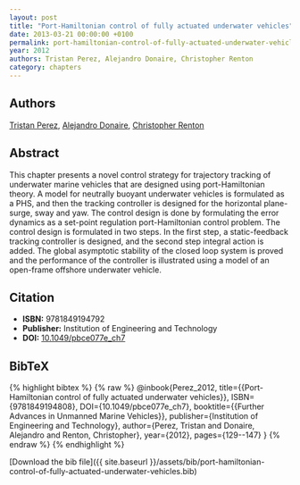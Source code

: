 ```yaml
---
layout: post
title: "Port-Hamiltonian control of fully actuated underwater vehicles"
date: 2013-03-21 00:00:00 +0100
permalink: port-hamiltonian-control-of-fully-actuated-underwater-vehicles
year: 2012
authors: Tristan Perez, Alejandro Donaire, Christopher Renton
category: chapters
---
```

 
## Authors
[Tristan Perez](authors/tristan-perez), [Alejandro Donaire](authors/alejandro-donaire), [Christopher Renton](authors/christopher-renton)
 
## Abstract
This chapter presents a novel control strategy for trajectory tracking of underwater marine vehicles that are designed using port-Hamiltonian theory. A model for neutrally buoyant underwater vehicles is formulated as a PHS, and then the tracking controller is designed for the horizontal plane-surge, sway and yaw. The control design is done by formulating the error dynamics as a set-point regulation port-Hamiltonian control problem. The control design is formulated in two steps. In the first step, a static-feedback tracking controller is designed, and the second step integral action is added. The global asymptotic stability of the closed loop system is proved and the performance of the controller is illustrated using a model of an open-frame offshore underwater vehicle.
 
## Citation
- **ISBN:** 9781849194792
- **Publisher:** Institution of Engineering and Technology
- **DOI:** [10.1049/pbce077e_ch7](https://doi.org/10.1049/pbce077e_ch7)
 
## BibTeX
{% highlight bibtex %}
{% raw %}
@inbook{Perez_2012,
  title={{Port-Hamiltonian control of fully actuated underwater vehicles}},
  ISBN={9781849194808},
  DOI={10.1049/pbce077e_ch7},
  booktitle={{Further Advances in Unmanned Marine Vehicles}},
  publisher={Institution of Engineering and Technology},
  author={Perez, Tristan and Donaire, Alejandro and Renton, Christopher},
  year={2012},
  pages={129--147}
}
{% endraw %}
{% endhighlight %}
 
[Download the bib file]({{ site.baseurl }}/assets/bib/port-hamiltonian-control-of-fully-actuated-underwater-vehicles.bib)
 
